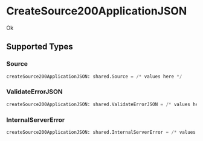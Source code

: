 # CreateSource200ApplicationJSON

Ok


## Supported Types

### Source

```python
createSource200ApplicationJSON: shared.Source = /* values here */
```

### ValidateErrorJSON

```python
createSource200ApplicationJSON: shared.ValidateErrorJSON = /* values here */
```

### InternalServerError

```python
createSource200ApplicationJSON: shared.InternalServerError = /* values here */
```

